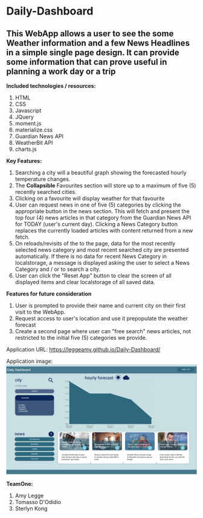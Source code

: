 # Daily-Dashboard

## This WebApp allows a user to see the some Weather information and a few News Headlines in a simple single page design. It can provide some information that can prove useful in planning a work day or a trip

**Included technologies / resources:**
1. HTML
2. CSS
3. Javascript
4. JQuery
5. moment.js
6. materialize.css
7. Guardian News API
8. WeatherBit API
9. charts.js

**Key Features:**
1. Searching a city will a beautiful graph showing the forecasted hourly temperature changes.
2. The **Collapsible** Favourites section will store up to a maximum of five (5) recently searched cities.
3. Clicking on a favourite will display weather for that favourite
4. User can request news in one of five (5) categories by clicking the appropriate button in the news section. This will fetch and present the top four (4) news articles in that category from the Guardian News API for TODAY (user's current day). Clicking a News Category button replaces the currently loaded articles with content returned from a new fetch.
5. On reloads/revisits of the to the page, data for the most recently selected news category and most recent searched city are presented automatically. If there is no data for recent News Category in localstorage, a message is displayed asking the user to select a News Category and / or to search a city.
6. User can click the "Reset App" button to clear the screen of all displayed items and clear localstorage of all saved data.

**Features for future consideration**
1. User is prompted to provide their name and current city on their first visit to the WebApp.
2. Request access to user's location and use it prepopulate the weather forecast
3. Create a second page where user can "free search" news articles, not restricted to the initial five (5) categories we provide.

Application URL: https://leggeamy.github.io/Daily-Dashboard/

Application image: ![Daily-Dashbaord Screenshot](assets/images/daily_dashboard_ss.png "Daily-Dashboard Screenshot")


**TeamOne:**
1. Amy Legge
2. Tomasso D'Odidio
3. Sterlyn Kong
